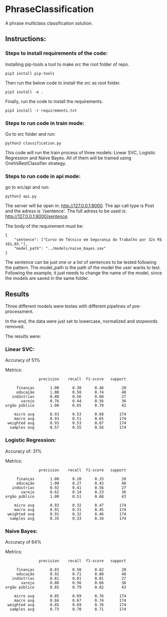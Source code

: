 # PhraseClassification
A phrase multiclass classification solution.

## Instructions:

### Steps to install requirements of the code:

Installing pip-tools a tool to make src the root folder of repo.
```
pip3 install pip-tools
```
Then run the below code to install the src as root folder.
```
pip3 install -e .
```
Finally, run the code to install the requirements.
```
pip3 install -r requirements.txt
```

### Steps to run code in train mode:

Go to src folder and run:
```
python3 classification.py
```

This code will run the train process of three models: Linear SVC, Logistic Regression and Naive Bayes.
All of them will be trained using OneVsRestClassifier strategy.

### Steps to run code in api mode:

go to src/api and run:
```
python3 api.py
```

The server will be open in: http://127.0.0.1:8000. The api call type is Post and the adress is '/sentence'.
The full adress to be used is: http://127.0.0.1:8000/sentence.

The body of the requirement must be:

```
{
	"sentence": ["Curso de Técnico em Segurança do Trabalho por 32x R$ 161,03."],
	"model_path": "../models/naive_bayes.sav"
}
```
The sentence can be just one or a list of sentences to be tested following the pattern.
The model_path is the path of the model the user wants to test.
Following the example, it just needs to change the name of the model, since the models are saved in the same folder.

## Results
Three different models were testes with different pipelines of pre-processment.

In the end, the data were just set to lowercase, normalized and stopwords removed.

The results were:

### Linear SVC:

Accuracy of 51%

Metrics:
```
               precision    recall  f1-score   support

     finanças       1.00      0.30      0.46        20
     educação       1.00      0.58      0.74        48
   indústrias       0.88      0.56      0.68        27
       varejo       0.76      0.44      0.56        36
orgão público       1.00      0.65      0.79        43

    micro avg       0.93      0.53      0.68       174
    macro avg       0.93      0.51      0.65       174
 weighted avg       0.93      0.53      0.67       174
  samples avg       0.57      0.55      0.56       174
```

### Logistic Regression:

Accuracy of: 31%

Metrics:

```
               precision    recall  f1-score   support

     finanças       1.00      0.20      0.33        20
     educação       1.00      0.27      0.43        48
   indústrias       0.92      0.41      0.56        27
       varejo       0.62      0.14      0.23        36
orgão público       1.00      0.51      0.68        43

    micro avg       0.93      0.32      0.47       174
    macro avg       0.91      0.31      0.45       174
 weighted avg       0.91      0.32      0.46       174
  samples avg       0.35      0.33      0.34       174
```

### Naive Bayes:

Accuracy of 64%

Metrics:
```
               precision    recall  f1-score   support

     finanças       0.83      0.50      0.62        20
     educação       0.92      0.71      0.80        48
   indústrias       0.81      0.81      0.81        27
       varejo       0.80      0.56      0.66        36
orgão público       0.85      0.79      0.82        43

    micro avg       0.85      0.69      0.76       174
    macro avg       0.84      0.67      0.74       174
 weighted avg       0.85      0.69      0.76       174
  samples avg       0.73      0.70      0.71       174
```
